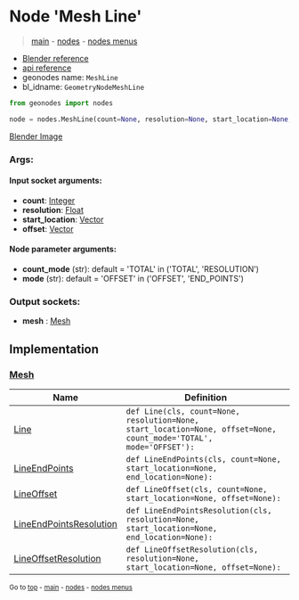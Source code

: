 # Node 'Mesh Line'

> [main](../structure.md) - [nodes](nodes.md) - [nodes menus](nodes_menus.md)

- [Blender reference](https://docs.blender.org/manual/en/latest/modeling/geometry_nodes/mesh_primitives/mesh_line.html)
- [api reference](https://docs.blender.org/api/current/bpy.types.GeometryNodeMeshLine.html)
- geonodes name: `MeshLine`
- bl_idname: `GeometryNodeMeshLine`

```python
from geonodes import nodes

node = nodes.MeshLine(count=None, resolution=None, start_location=None, offset=None, count_mode='TOTAL', mode='OFFSET')
```

[Blender Image](self.node_image_ref)

### Args:

#### Input socket arguments:

- **count**: [Integer](Integer.md)
- **resolution**: [Float](Float.md)
- **start_location**: [Vector](Vector.md)
- **offset**: [Vector](Vector.md)

#### Node parameter arguments:

- **count_mode** (str): default = 'TOTAL' in ('TOTAL', 'RESOLUTION')
- **mode** (str): default = 'OFFSET' in ('OFFSET', 'END_POINTS')

### Output sockets:

- **mesh** : [Mesh](Mesh.md)

## Implementation

### [Mesh](Mesh.md)

| Name | Definition |
|------|------------|
 | [Line](Mesh.md#Line-classmethod) | `def Line(cls, count=None, resolution=None, start_location=None, offset=None, count_mode='TOTAL', mode='OFFSET'):` |
 | [LineEndPoints](Mesh.md#LineEndPoints-classmethod) | `def LineEndPoints(cls, count=None, start_location=None, end_location=None):` |
 | [LineOffset](Mesh.md#LineOffset-classmethod) | `def LineOffset(cls, count=None, start_location=None, offset=None):` |
 | [LineEndPointsResolution](Mesh.md#LineEndPointsResolution-classmethod) | `def LineEndPointsResolution(cls, resolution=None, start_location=None, end_location=None):` |
 | [LineOffsetResolution](Mesh.md#LineOffsetResolution-classmethod) | `def LineOffsetResolution(cls, resolution=None, start_location=None, offset=None):` |

<sub>Go to [top](#node-Mesh-Line) - [main](../structure.md) - [nodes](nodes.md) - [nodes menus](nodes_menus.md)</sub>

